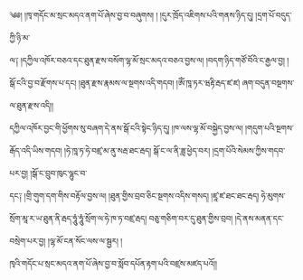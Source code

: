 ﻿  
༄༅། །ཁྭ་གདོང་མ་སྲང་མདའ་ནག་པོ་ཞེས་བྱ་བ་བཞུགས། ། །དུར་ཁྲོད་འཇིགས་པའི་གནས་ཉིད་དུ། །དྲག་པོ་བདུད་ཀྱི་ཉི་མ་  
ལ༑ །དཀྱིལ་འཁོར་བཅའ་དང་ཐུན་རྫས་བསོག་ལྷ་མོ་སྲང་མདའ་བཅའ་བྱས་ལ། །བདག་ཉིད་གཙོ་བོའི་ང་རྒྱལ་བྱ། །སྒོ་ངའི་བྱ་བ་རྫོགས་པ་དང། །ཐུན་རྫས་རྣམས་ལ་སྔགས་འདི་གདབ། །ཨོཾ་ཁཱ་ཏར་ཝརྟི་རྦད་ཛ་ཛ། ཞག་བདུན་བསྔགས་ལ་ཐུན་རྫས་འདི།།  
དཀྱིལ་འཁོར་བྱང་གི་ཕྱོགས་སུ་བཞག་དེ་ནས་སྒོ་ངའི་སྟེང་ཉིད་དུ། །ཁ་ལས་ལྷ་མོ་བསྐྱེད་བྱས་ལ། །གདུག་པའི་སྔགས་རྒོད་འདི་ཡིས་གདབ། །ཧེ་ཁཱ་ཏ་ཧེ་བཛྲ་མ་ནུ་སརྦ་ཐང་རྦད། སྒོ་ང་ལ་ནི་ཟླ་ཕྱེད་བར། །དྲག་པོའི་སེམས་ཀྱིས་གདབ་པར་བྱ། །སྒོ་ང་བྲུབ་ཁུང་ལྷུང་བ་  
དང༑ །གྲི་གུག་དག་གིས་བརྟོལ་བྱས་ལ། །ཐུན་གྱིས་བྲབ་ཅིང་སྔགས་འདིས་གསད། །ཛཱ་ཛ་ཐང་ཐང་རྦད། ཧེ་མུགས་སྲོག་མཱ་ར་ཡ་ཐུན་ནི་རྦད་ཧཱུཾ་ཧཱུཾ་སྲོག་ལ་ཧེ་ཁ་ཏ་བཛྲ་རྦད། བཅུ་གཅིག་བར་དུ་ཐུན་གྱིས་བྲབ། །དེ་ནས་མནན་དང་བསྲེག་པར་བྱ། །ལྷ་མོ་ངན་སོང་ལས་ལ་སྦྱར། །  
ཁྭའི་གདོང་པ་སྲང་མདའ་ནག་པོ་ཞེས་བྱ་བ་སློབ་དཔོན་རྟག་པའི་བཛྲས་མཛད་པའོ།།  
  
